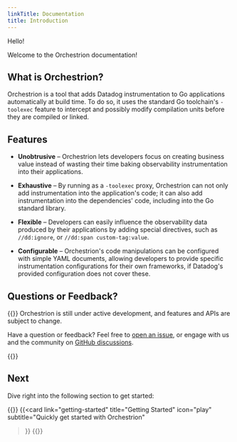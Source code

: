 ```yaml
---
linkTitle: Documentation
title: Introduction
---
```


Hello!

Welcome to the Orchestrion documentation!

<!--more-->
## What is Orchestrion?

Orchestrion is a tool that adds Datadog instrumentation to Go applications
automatically at build time. To do so, it uses the standard Go toolchain's
`-toolexec` feature to intercept and possibly modify compilation units before
they are compiled or linked.

## Features

- **Unobtrusive** &ndash; Orchestrion lets developers focus on creating business
  value instead of wasting their time baking observability instrumentation into
  their applications.

- **Exhaustive** &ndash; By running as a `-toolexec` proxy, Orchestrion can not
  only add instrumentation into the application's code; it can also add
  instrumentation into the dependencies' code, including into the Go standard
  library.

- **Flexible** &ndash; Developers can easily influence the observability data
  produced by their applications by adding special directives, such as
  `//dd:ignore`, or `//dd:span custom-tag:value`.

- **Configurable** &ndash; Orchestrion's code manipulations can be configured
  with simple YAML documents, allowing developers to provide specific
  instrumentation configurations for their own frameworks, if Datadog's provided
  configuration does not cover these.

## Questions or Feedback?

{{<callout emoji="❓">}}
  Orchestrion is still under active development, and features and APIs are
  subject to change.

  Have a question or feedback? Feel free to [open an issue][gh-new-issue], or
  engage with us and the community on [GitHub discussions][gh-discussions].

  [gh-new-issue]: https://github.com/DataDog/orchestrion/issues/new/choose
  [gh-discussions]: https://github.com/DataDog/orchestrion/discussions
{{</callout>}}

## Next

Dive right into the following section to get started:

{{<cards>}}
  {{<card
    link="getting-started"
    title="Getting Started"
    icon="play"
    subtitle="Quickly get started with Orchestrion"
  >}}
{{</cards>}}
